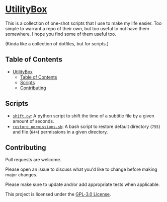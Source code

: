 # [UtilityBox](.)

This is a collection of one-shot scripts that I use to make my life easier. Too simple to warrant a repo of their own, but too useful to not have them somewhere. I hope you find some of them useful too.

(Kinda like a collection of dotfiles, but for scripts.)

## Table of Contents

- [UtilityBox](#utilitybox)
  - [Table of Contents](#table-of-contents)
  - [Scripts](#scripts)
  - [Contributing](#contributing)

## Scripts

- [`shift.py`](./shift.py): A python script to shift the time of a subtitle file by a given amount of seconds.
- [`restore_permissions.sh`](./restore_permissions.sh): A bash script to restore default directory (`755`) and file (`644`) permissions in a given directory.

## Contributing

Pull requests are welcome.

Please open an issue to discuss what you'd like to change before making major changes.

Please make sure to update and/or add appropriate tests when applicable.

This project is licensed under the [GPL-3.0 License](./LICENSE).
